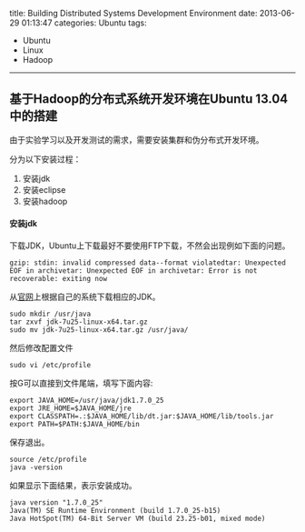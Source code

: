 title: Building Distributed Systems Development Environment
date: 2013-06-29 01:13:47
categories: Ubuntu
tags: 
- Ubuntu
- Linux
- Hadoop
---

## 基于Hadoop的分布式系统开发环境在Ubuntu 13.04中的搭建

由于实验学习以及开发测试的需求，需要安装集群和伪分布式开发环境。

分为以下安装过程：

1. 安装jdk
2. 安装eclipse
3. 安装hadoop

<!-- more -->

#### 安装jdk

下载JDK，Ubuntu上下载最好不要使用FTP下载，不然会出现例如下面的问题。

    gzip: stdin: invalid compressed data--format violatedtar: Unexpected EOF in archivetar: Unexpected EOF in archivetar: Error is not recoverable: exiting now

从[官网](http://www.oracle.com/technetwork/java/javase/downloads/jdk7-downloads-1880260.html)上根据自己的系统下载相应的JDK。

    sudo mkdir /usr/java
    tar zxvf jdk-7u25-linux-x64.tar.gz
    sudo mv jdk-7u25-linux-x64.tar.gz /usr/java/

然后修改配置文件

    sudo vi /etc/profile

按G可以直接到文件尾端，填写下面内容:

    export JAVA_HOME=/usr/java/jdk1.7.0_25
    export JRE_HOME=$JAVA_HOME/jre
    export CLASSPATH=.:$JAVA_HOME/lib/dt.jar:$JAVA_HOME/lib/tools.jar
    export PATH=$PATH:$JAVA_HOME/bin

保存退出。

    source /etc/profile
    java -version

如果显示下面结果，表示安装成功。

    java version "1.7.0_25"
    Java(TM) SE Runtime Environment (build 1.7.0_25-b15)
    Java HotSpot(TM) 64-Bit Server VM (build 23.25-b01, mixed mode)

